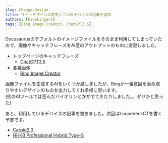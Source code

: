 ```yaml
---
slug: Change-Design
title: サイトデザインの変更と二つのデバイスの記事を追加
authors: [hidekingerz]
tags: [Bing Image Creator, ChatGPT3.5]
---
```


Docusaurusのデフォルトのイメージファイルをそのまま利用してしまっていたので、画像やキャッチフレーズをAI産のアウトプットのものに変更しました。

- トップページのキャッチフレーズ
  - [ChatCPT3.5](https://chat.openai.com/)
- 各種画像
  - [Bing Image Creator](https://www.bing.com/create)

画像ファイルを生成するAIをいくつか試しましたが、Bingが一番意図を汲み取りやすいデザインのものを出力してくれ多様に思います。  
(他のAIツールでは歪んだバイオリンとかがでてきたりしました。。ダリかと思った)


あと、利用しているデバイスの記事を書きました。次回はLoupedeckCTを書く予定です。

- [Carpio2.0](@site/docs/Devices/Carptio2.0.md)
- [HHKB Professional Hybrid Type-S](@site/docs/Devices/HHKB-Professional-Hybrid-Type-S.md)
